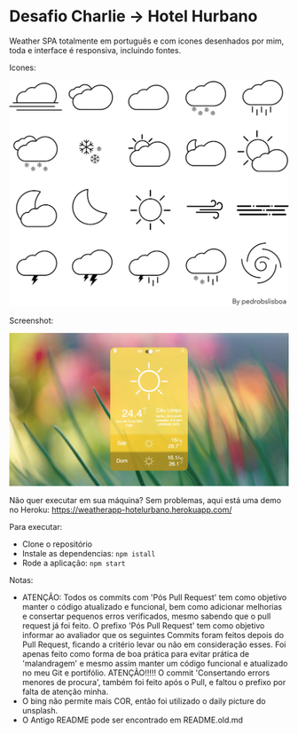 # Desafio Charlie -> Hotel Hurbano

Weather SPA totalmente em português e com icones desenhados por mim, toda e interface é responsiva, incluindo fontes.

Icones:
<p align="center">
  <img src="icons-board.jpg" alt="Icons" />
</p>

Screenshot:
<p align="center">
  <img src="screenshot.jpg" alt="Screenshot" />
</p>

Não quer executar em sua máquina? Sem problemas, aqui está uma demo no Heroku:   https://weatherapp-hotelurbano.herokuapp.com/

Para executar:
- Clone o repositório
- Instale as dependencias: `npm istall`
- Rode a aplicação: `npm start`


Notas: 
- ATENÇÃO: Todos os commits com 'Pós Pull Request' tem como objetivo manter o código atualizado e funcional, bem como adicionar melhorias e consertar pequenos erros verificados, mesmo sabendo que o pull request já foi feito. O prefixo 'Pós Pull Request' tem como objetivo informar ao avaliador que os seguintes Commits foram feitos depois do Pull Request, ficando a critério levar ou não em consideração esses. Foi apenas feito como forma de boa prática para evitar prática de 'malandragem' e mesmo assim manter um código funcional e atualizado no meu Git e portifólio. ATENÇÃO!!!!! O commit 'Consertando errors menores de procura', também foi feito após o Pull, e faltou o prefixo por falta de atenção minha.
- O bing não permite mais COR, então foi utilizado o daily picture do unsplash.
- O Antigo README pode ser encontrado em README.old.md


